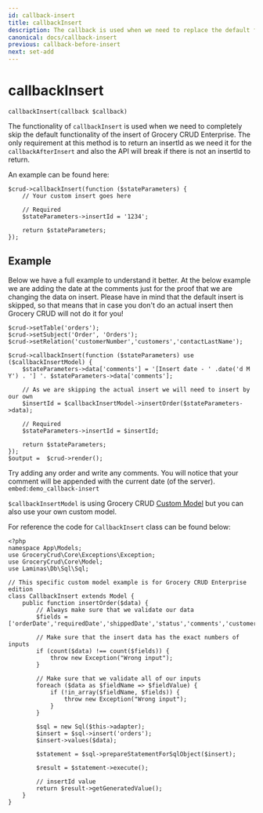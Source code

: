 ```yaml
---
id: callback-insert
title: callbackInsert
description: The callback is used when we need to replace the default functionality of the insert. 
canonical: docs/callback-insert
previous: callback-before-insert
next: set-add
---
```


# callbackInsert

<pre><code class="language-php">callbackInsert(callback $callback)</code></pre>
The functionality of <code>callbackInsert</code> is used when we need to completely skip the default functionality of the insert of Grocery CRUD Enterprise. The only requirement at this method is to return an insertId as we need it for the <code>callbackAfterInsert</code> and also the API will break if there is not an insertId to return.

An example can be found here:
<pre><code class="language-php">$crud->callbackInsert(function ($stateParameters) {
    // Your custom insert goes here

    // Required
    $stateParameters->insertId = '1234';

    return $stateParameters;
});</code></pre>

## Example

Below we have a full example to understand it better. At the below example we are adding the date at the comments just for the proof that we are changing the data on insert. Please have in mind that the default insert is skipped, so that means that in case you don't do an actual insert then Grocery CRUD will not do it for you!

<pre><code class="language-php">$crud->setTable('orders');
$crud->setSubject('Order', 'Orders');
$crud->setRelation('customerNumber','customers','contactLastName');

$crud->callbackInsert(function ($stateParameters) use ($callbackInsertModel) {
    $stateParameters->data['comments'] = '[Insert date - ' .date('d M Y') . '] '. $stateParameters->data['comments'];

    // As we are skipping the actual insert we will need to insert by our own
    $insertId = $callbackInsertModel->insertOrder($stateParameters->data);

    // Required
    $stateParameters->insertId = $insertId;

    return $stateParameters;
});
$output =  $crud->render();</code></pre>

Try adding any order and write any comments. You will notice that your comment will be appended with the current date (of the server).
`embed:demo_callback-insert`

`$callbackInsertModel` is using Grocery CRUD [Custom Model](/docs/custom-model) but you can also use your own custom model.

For reference the code for `CallbackInsert` class can be found below:

<pre><code class="language-php">&lt;?php
namespace App\Models;
use GroceryCrud\Core\Exceptions\Exception;
use GroceryCrud\Core\Model;
use Laminas\Db\Sql\Sql;

// This specific custom model example is for Grocery CRUD Enterprise edition
class CallbackInsert extends Model {
    public function insertOrder($data) {
        // Always make sure that we validate our data
        $fields = ['orderDate','requiredDate','shippedDate','status','comments','customerNumber'];

        // Make sure that the insert data has the exact numbers of inputs
        if (count($data) !== count($fields)) {
            throw new Exception("Wrong input");
        }

        // Make sure that we validate all of our inputs
        foreach ($data as $fieldName => $fieldValue) {
            if (!in_array($fieldName, $fields)) {
                throw new Exception("Wrong input");
            }
        }

        $sql = new Sql($this->adapter);
        $insert = $sql->insert('orders');
        $insert->values($data);

        $statement = $sql->prepareStatementForSqlObject($insert);

        $result = $statement->execute();

        // insertId value
        return $result->getGeneratedValue();
    }
}</code></pre>